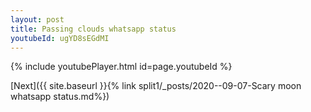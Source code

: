 ```yaml
---
layout: post
title: Passing clouds whatsapp status
youtubeId: ugYD8sEGdMI
---
```

 
 

 
 
 
 


{% include youtubePlayer.html id=page.youtubeId %}
 
[Next]({{ site.baseurl }}{% link  split1/_posts/2020--09-07-Scary moon whatsapp status.md%})
 
